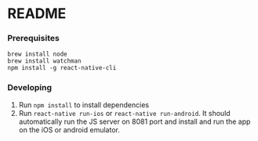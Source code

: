 # README #



### Prerequisites
    brew install node
    brew install watchman
    npm install -g react-native-cli
    
### Developing
1. Run `npm install` to install dependencies
2. Run `react-native run-ios` or `react-native run-android`. It should automatically run the JS server on 8081 port and install and run the app on the iOS or android emulator.



